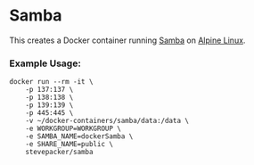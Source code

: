 # Samba

This creates a Docker container running [Samba](https://www.samba.org) on [Alpine Linux](https://github.com/gliderlabs/docker-alpine).

### Example Usage:

    docker run --rm -it \
        -p 137:137 \
        -p 138:138 \
        -p 139:139 \
        -p 445:445 \
        -v ~/docker-containers/samba/data:/data \
        -e WORKGROUP=WORKGROUP \
        -e SAMBA_NAME=dockerSamba \
        -e SHARE_NAME=public \
        stevepacker/samba
